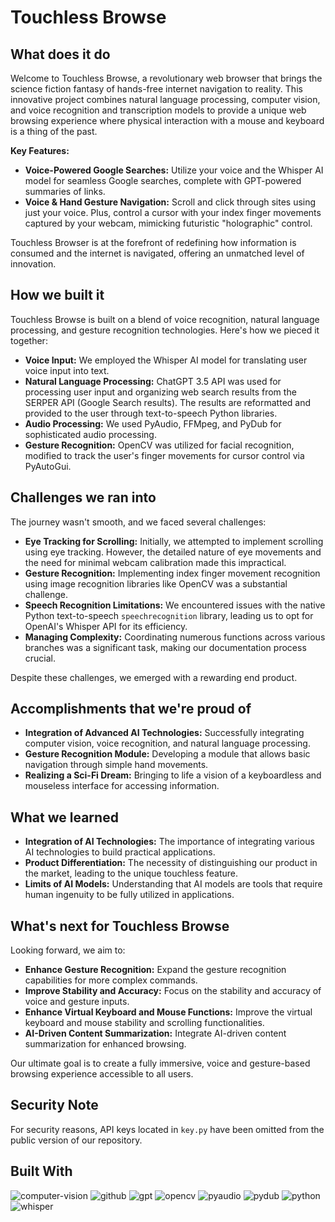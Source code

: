 # Touchless Browse

## What does it do

Welcome to Touchless Browse, a revolutionary web browser that brings the science fiction fantasy of hands-free internet navigation to reality. This innovative project combines natural language processing, computer vision, and voice recognition and transcription models to provide a unique web browsing experience where physical interaction with a mouse and keyboard is a thing of the past.

**Key Features:**
- **Voice-Powered Google Searches:** Utilize your voice and the Whisper AI model for seamless Google searches, complete with GPT-powered summaries of links.
- **Voice & Hand Gesture Navigation:** Scroll and click through sites using just your voice. Plus, control a cursor with your index finger movements captured by your webcam, mimicking futuristic "holographic" control.

Touchless Browser is at the forefront of redefining how information is consumed and the internet is navigated, offering an unmatched level of innovation.

## How we built it

Touchless Browse is built on a blend of voice recognition, natural language processing, and gesture recognition technologies. Here's how we pieced it together:

- **Voice Input:** We employed the Whisper AI model for translating user voice input into text.
- **Natural Language Processing:** ChatGPT 3.5 API was used for processing user input and organizing web search results from the SERPER API (Google Search results). The results are reformatted and provided to the user through text-to-speech Python libraries.
- **Audio Processing:** We used PyAudio, FFMpeg, and PyDub for sophisticated audio processing.
- **Gesture Recognition:** OpenCV was utilized for facial recognition, modified to track the user's finger movements for cursor control via PyAutoGui.

## Challenges we ran into

The journey wasn't smooth, and we faced several challenges:
- **Eye Tracking for Scrolling:** Initially, we attempted to implement scrolling using eye tracking. However, the detailed nature of eye movements and the need for minimal webcam calibration made this impractical.
- **Gesture Recognition:** Implementing index finger movement recognition using image recognition libraries like OpenCV was a substantial challenge.
- **Speech Recognition Limitations:** We encountered issues with the native Python text-to-speech `speechrecognition` library, leading us to opt for OpenAI's Whisper API for its efficiency.
- **Managing Complexity:** Coordinating numerous functions across various branches was a significant task, making our documentation process crucial.

Despite these challenges, we emerged with a rewarding end product.

## Accomplishments that we're proud of

- **Integration of Advanced AI Technologies:** Successfully integrating computer vision, voice recognition, and natural language processing.
- **Gesture Recognition Module:** Developing a module that allows basic navigation through simple hand movements.
- **Realizing a Sci-Fi Dream:** Bringing to life a vision of a keyboardless and mouseless interface for accessing information.

## What we learned

- **Integration of AI Technologies:** The importance of integrating various AI technologies to build practical applications.
- **Product Differentiation:** The necessity of distinguishing our product in the market, leading to the unique touchless feature.
- **Limits of AI Models:** Understanding that AI models are tools that require human ingenuity to be fully utilized in applications.

## What's next for Touchless Browse

Looking forward, we aim to:
- **Enhance Gesture Recognition:** Expand the gesture recognition capabilities for more complex commands.
- **Improve Stability and Accuracy:** Focus on the stability and accuracy of voice and gesture inputs.
- **Enhance Virtual Keyboard and Mouse Functions:** Improve the virtual keyboard and mouse stability and scrolling functionalities.
- **AI-Driven Content Summarization:** Integrate AI-driven content summarization for enhanced browsing.

Our ultimate goal is to create a fully immersive, voice and gesture-based browsing experience accessible to all users.

## Security Note

For security reasons, API keys located in `key.py` have been omitted from the public version of our repository.

## Built With

![computer-vision](https://img.shields.io/badge/-computer--vision-blue) ![github](https://img.shields.io/badge/-github-black) ![gpt](https://img.shields.io/badge/-gpt-red) ![opencv](https://img.shields.io/badge/-opencv-green) ![pyaudio](https://img.shields.io/badge/-pyaudio-yellow) ![pydub](https://img.shields.io/badge/-pydub-orange) ![python](https://img.shields.io/badge/-python-blue) ![whisper](https://img.shields.io/badge/-whisper-lightgrey)
